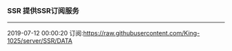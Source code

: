 ### SSR 提供SSR订阅服务
---
2019-07-12 00:00:20 订阅:https://raw.githubusercontent.com/King-1025/server/SSR/DATA
